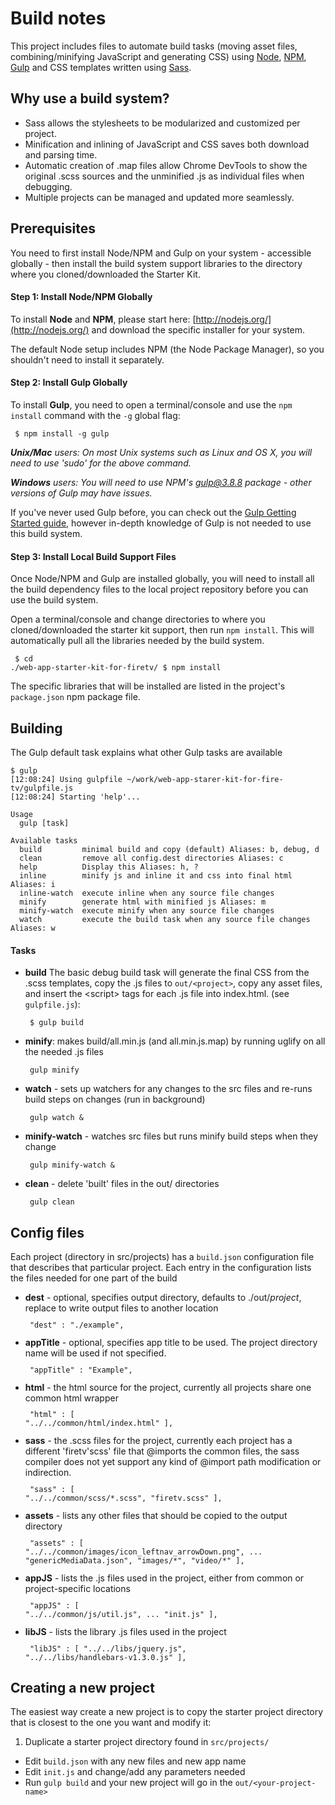 Build notes
===========

This project includes files to automate build tasks (moving asset files, combining/minifying JavaScript and generating CSS) using [Node](http://nodejs.org/), [NPM](https://www.npmjs.com), [Gulp](http://gulpjs.com/) and CSS templates written using [Sass](http://sass-lang.com/).

Why use a build system?
----------

* Sass allows the stylesheets to be modularized and customized per project.
* Minification and inlining of JavaScript and CSS saves both download and parsing time.
* Automatic creation of .map files allow Chrome DevTools to show the original .scss sources and the unminified .js as individual files when debugging.
* Multiple projects can be managed and updated more seamlessly.


Prerequisites
-------------

You need to first install Node/NPM and Gulp on your system - accessible globally - then install the build system support libraries to the directory where you cloned/downloaded the Starter Kit.

#### Step 1: Install Node/NPM Globally

To install **Node** and **NPM**, please start here: [http://nodejs.org/](http://nodejs.org/) and download the specific installer for your system. 

The default Node setup includes NPM (the Node Package Manager), so you shouldn't need to install it separately.

#### Step 2: Install Gulp Globally

To install **Gulp**, you need to open a terminal/console and use the `npm install` command with the `-g` global flag:
<code><pre>
$ npm install -g gulp
</pre></code>

***Unix/Mac** users: On most Unix systems such as Linux and OS X, you will need to use 'sudo' for the above command.*

***Windows** users: You will need to use NPM's gulp@3.8.8 package - other versions of Gulp may have issues.*

If you've never used Gulp before, you can check out the [Gulp Getting Started guide](https://github.com/gulpjs/gulp/blob/master/docs/getting-started.md), however in-depth knowledge of Gulp is not needed to use this build system.

#### Step 3: Install Local Build Support Files

Once Node/NPM and Gulp are installed globally, you will need to install all the build dependency files to the local project repository before you can use the build system. 

Open a terminal/console and change directories to where you cloned/downloaded the starter kit support, then run `npm install`. This will automatically pull all the libraries needed by the build system. 
<code><pre>
$ cd ./web-app-starter-kit-for-firetv/
$ npm install
</pre></code>

The specific libraries that will be installed are listed in the project's `package.json` npm package file. 

Building
----------------

The Gulp default task explains what other Gulp tasks are available

	$ gulp
	[12:08:24] Using gulpfile ~/work/web-app-starer-kit-for-fire-tv/gulpfile.js
	[12:08:24] Starting 'help'...
	
	Usage
	  gulp [task]
	
	Available tasks
	  build         minimal build and copy (default) Aliases: b, debug, d
	  clean         remove all config.dest directories Aliases: c
	  help          Display this Aliases: h, ?
	  inline        minify js and inline it and css into final html Aliases: i
	  inline-watch  execute inline when any source file changes
	  minify        generate html with minified js Aliases: m
	  minify-watch  execute minify when any source file changes
	  watch         execute the build task when any source file changes Aliases: w


#### Tasks

* **build** The basic debug build task will generate the final CSS from the .scss templates, copy the .js files to `out/<project>`, copy any asset files, and
insert the &lt;script&gt; tags for each .js file into index.html.  (see `gulpfile.js`):
<code><pre>
$ gulp build
</pre></code>


* **minify**: makes build/all.min.js (and all.min.js.map) by running uglify on all the needed .js files
<code><pre>
gulp minify
</pre></code>
* **watch** - sets up watchers for any changes to the src files and re-runs build steps on changes (run in background)
<code><pre>
gulp watch &
</pre></code>
* **minify-watch** - watches src files but runs minify build steps when they change
<code><pre>
gulp minify-watch &
</pre></code>
* **clean** - delete 'built' files in the out/ directories
<code><pre>
gulp clean
</pre></code>

Config files
----------------
Each project (directory in src/projects) has a `build.json` configuration file that describes that particular project.
Each entry in the configuration lists the files needed for one part of the build

* **dest** - optional, specifies output directory, defaults to ./out/<em>project</em>, replace to write output files to another location
<code><pre>
    "dest" : "./example",
</pre></code>
* **appTitle** - optional, specifies app title to be used. The project directory name will be used if not specified.
<code><pre>
    "appTitle" : "Example",
</pre></code>
* **html** - the html source for the project, currently all projects share one common html wrapper
<code><pre>
    "html" : [
        "../../common/html/index.html"
    ],
</pre></code>
* **sass** - the .scss files for the project, currently each project has a different 'firetv'scss' file that @imports the
common files, the sass compiler does not yet support any kind of @import path modification or indirection.
<code><pre>
    "sass" : [
        "../../common/scss/*.scss",
        "firetv.scss"
    ],
</pre></code>
* **assets** - lists any other files that should be copied to the output directory
<code><pre>
    "assets" : [
        "../../common/images/icon_leftnav_arrowDown.png",
        ...
        "genericMediaData.json",
        "images/\*",
        "video/\*"
    ],
</pre></code>
* **appJS** - lists the .js files used in the project, either from common or project-specific locations
<code><pre>
    "appJS" : [
        "../../common/js/util.js",
        ...
        "init.js"
    ],
</pre></code>
* **libJS** - lists the library .js files used in the project
<code><pre>
    "libJS" : [
        "../../libs/jquery.js",
        "../../libs/handlebars-v1.3.0.js"
    ],
</pre></code>

Creating a new project
----------------
The easiest way create a new project is to copy the starter project directory that is closest to the one you want and modify it: 

1. Duplicate a starter project directory found in `src/projects/`
* Edit `build.json` with any new files and new app name
* Edit `init.js` and change/add any parameters needed
* Run `gulp build` and your new project will go in the `out/<your-project-name>`


